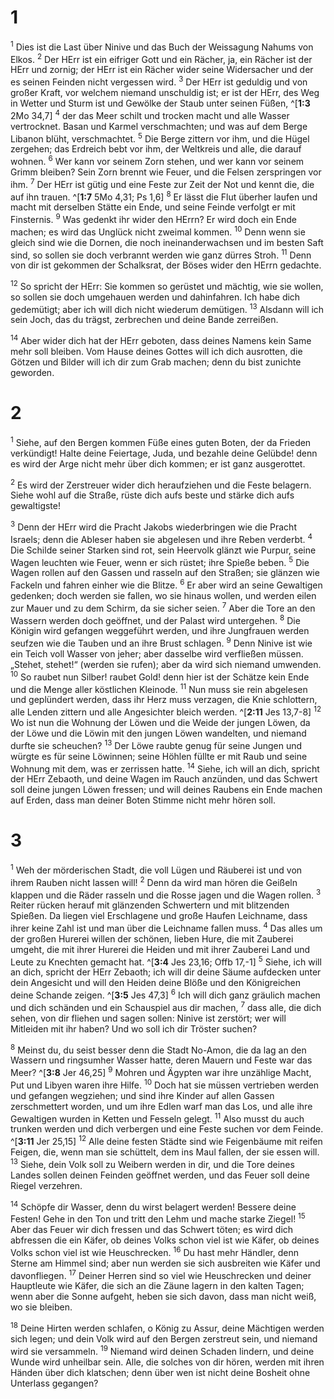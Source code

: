 # 1
<sup>1</sup> Dies ist die Last über Ninive und das Buch der Weissagung Nahums von Elkos. <sup>2</sup> Der HErr ist ein eifriger Gott und ein Rächer, ja, ein Rächer ist der HErr und zornig; der HErr ist ein Rächer wider seine Widersacher und der es seinen Feinden nicht vergessen wird. <sup>3</sup> Der HErr ist geduldig und von großer Kraft, vor welchem niemand unschuldig ist; er ist der HErr, des Weg in Wetter und Sturm ist und Gewölke der Staub unter seinen Füßen, ^[**1:3** 2Mo 34,7] <sup>4</sup> der das Meer schilt und trocken macht und alle Wasser vertrocknet. Basan und Karmel verschmachten; und was auf dem Berge Libanon blüht, verschmachtet. <sup>5</sup> Die Berge zittern vor ihm, und die Hügel zergehen; das Erdreich bebt vor ihm, der Weltkreis und alle, die darauf wohnen. <sup>6</sup> Wer kann vor seinem Zorn stehen, und wer kann vor seinem Grimm bleiben? Sein Zorn brennt wie Feuer, und die Felsen zerspringen vor ihm. <sup>7</sup> Der HErr ist gütig und eine Feste zur Zeit der Not und kennt die, die auf ihn trauen. ^[**1:7** 5Mo 4,31; Ps 1,6] <sup>8</sup> Er lässt die Flut überher laufen und macht mit derselben Stätte ein Ende, und seine Feinde verfolgt er mit Finsternis. <sup>9</sup> Was gedenkt ihr wider den HErrn? Er wird doch ein Ende machen; es wird das Unglück nicht zweimal kommen. <sup>10</sup> Denn wenn sie gleich sind wie die Dornen, die noch ineinanderwachsen und im besten Saft sind, so sollen sie doch verbrannt werden wie ganz dürres Stroh. <sup>11</sup> Denn von dir ist gekommen der Schalksrat, der Böses wider den HErrn gedachte. 
 

<sup>12</sup> So spricht der HErr: Sie kommen so gerüstet und mächtig, wie sie wollen, so sollen sie doch umgehauen werden und dahinfahren. Ich habe dich gedemütigt; aber ich will dich nicht wiederum demütigen. <sup>13</sup> Alsdann will ich sein Joch, das du trägst, zerbrechen und deine Bande zerreißen. 

<sup>14</sup> Aber wider dich hat der HErr geboten, dass deines Namens kein Same mehr soll bleiben. Vom Hause deines Gottes will ich dich ausrotten, die Götzen und Bilder will ich dir zum Grab machen; denn du bist zunichte geworden.
# 2
<sup>1</sup> Siehe, auf den Bergen kommen Füße eines guten Boten, der da Frieden verkündigt! Halte deine Feiertage, Juda, und bezahle deine Gelübde! denn es wird der Arge nicht mehr über dich kommen; er ist ganz ausgerottet. 

<sup>2</sup> Es wird der Zerstreuer wider dich heraufziehen und die Feste belagern. Siehe wohl auf die Straße, rüste dich aufs beste und stärke dich aufs gewaltigste! 

<sup>3</sup> Denn der HErr wird die Pracht Jakobs wiederbringen wie die Pracht Israels; denn die Ableser haben sie abgelesen und ihre Reben verderbt. <sup>4</sup> Die Schilde seiner Starken sind rot, sein Heervolk glänzt wie Purpur, seine Wagen leuchten wie Feuer, wenn er sich rüstet; ihre Spieße beben. <sup>5</sup> Die Wagen rollen auf den Gassen und rasseln auf den Straßen; sie glänzen wie Fackeln und fahren einher wie die Blitze. <sup>6</sup> Er aber wird an seine Gewaltigen gedenken; doch werden sie fallen, wo sie hinaus wollen, und werden eilen zur Mauer und zu dem Schirm, da sie sicher seien. <sup>7</sup> Aber die Tore an den Wassern werden doch geöffnet, und der Palast wird untergehen. <sup>8</sup> Die Königin wird gefangen weggeführt werden, und ihre Jungfrauen werden seufzen wie die Tauben und an ihre Brust schlagen. <sup>9</sup> Denn Ninive ist wie ein Teich voll Wasser von jeher; aber dasselbe wird verfließen müssen. „Stehet, stehet!“ (werden sie rufen); aber da wird sich niemand umwenden. <sup>10</sup> So raubet nun Silber! raubet Gold! denn hier ist der Schätze kein Ende und die Menge aller köstlichen Kleinode. <sup>11</sup> Nun muss sie rein abgelesen und geplündert werden, dass ihr Herz muss verzagen, die Knie schlottern, alle Lenden zittern und alle Angesichter bleich werden. ^[**2:11** Jes 13,7-8] 
<sup>12</sup> Wo ist nun die Wohnung der Löwen und die Weide der jungen Löwen, da der Löwe und die Löwin mit den jungen Löwen wandelten, und niemand durfte sie scheuchen? <sup>13</sup> Der Löwe raubte genug für seine Jungen und würgte es für seine Löwinnen; seine Höhlen füllte er mit Raub und seine Wohnung mit dem, was er zerrissen hatte. <sup>14</sup> Siehe, ich will an dich, spricht der HErr Zebaoth, und deine Wagen im Rauch anzünden, und das Schwert soll deine jungen Löwen fressen; und will deines Raubens ein Ende machen auf Erden, dass man deiner Boten Stimme nicht mehr hören soll.
# 3
<sup>1</sup> Weh der mörderischen Stadt, die voll Lügen und Räuberei ist und von ihrem Rauben nicht lassen will! <sup>2</sup> Denn da wird man hören die Geißeln klappen und die Räder rasseln und die Rosse jagen und die Wagen rollen. <sup>3</sup> Reiter rücken herauf mit glänzenden Schwertern und mit blitzenden Spießen. Da liegen viel Erschlagene und große Haufen Leichname, dass ihrer keine Zahl ist und man über die Leichname fallen muss. <sup>4</sup> Das alles um der großen Hurerei willen der schönen, lieben Hure, die mit Zauberei umgeht, die mit ihrer Hurerei die Heiden und mit ihrer Zauberei Land und Leute zu Knechten gemacht hat. ^[**3:4** Jes 23,16; Offb 17,-1] <sup>5</sup> Siehe, ich will an dich, spricht der HErr Zebaoth; ich will dir deine Säume aufdecken unter dein Angesicht und will den Heiden deine Blöße und den Königreichen deine Schande zeigen. ^[**3:5** Jes 47,3] <sup>6</sup> Ich will dich ganz gräulich machen und dich schänden und ein Schauspiel aus dir machen, <sup>7</sup> dass alle, die dich sehen, von dir fliehen und sagen sollen: Ninive ist zerstört; wer will Mitleiden mit ihr haben? Und wo soll ich dir Tröster suchen? 
 

<sup>8</sup> Meinst du, du seist besser denn die Stadt No-Amon, die da lag an den Wassern und ringsumher Wasser hatte, deren Mauern und Feste war das Meer? ^[**3:8** Jer 46,25] <sup>9</sup> Mohren und Ägypten war ihre unzählige Macht, Put und Libyen waren ihre Hilfe. <sup>10</sup> Doch hat sie müssen vertrieben werden und gefangen wegziehen; und sind ihre Kinder auf allen Gassen zerschmettert worden, und um ihre Edlen warf man das Los, und alle ihre Gewaltigen wurden in Ketten und Fesseln gelegt. <sup>11</sup> Also musst du auch trunken werden und dich verbergen und eine Feste suchen vor dem Feinde. ^[**3:11** Jer 25,15] <sup>12</sup> Alle deine festen Städte sind wie Feigenbäume mit reifen Feigen, die, wenn man sie schüttelt, dem ins Maul fallen, der sie essen will. <sup>13</sup> Siehe, dein Volk soll zu Weibern werden in dir, und die Tore deines Landes sollen deinen Feinden geöffnet werden, und das Feuer soll deine Riegel verzehren. 
 

<sup>14</sup> Schöpfe dir Wasser, denn du wirst belagert werden! Bessere deine Festen! Gehe in den Ton und tritt den Lehm und mache starke Ziegel! <sup>15</sup> Aber das Feuer wir dich fressen und das Schwert töten; es wird dich abfressen die ein Käfer, ob deines Volks schon viel ist wie Käfer, ob deines Volks schon viel ist wie Heuschrecken. <sup>16</sup> Du hast mehr Händler, denn Sterne am Himmel sind; aber nun werden sie sich ausbreiten wie Käfer und davonfliegen. <sup>17</sup> Deiner Herren sind so viel wie Heuschrecken und deiner Hauptleute wie Käfer, die sich an die Zäune lagern in den kalten Tagen; wenn aber die Sonne aufgeht, heben sie sich davon, dass man nicht weiß, wo sie bleiben. 

<sup>18</sup> Deine Hirten werden schlafen, o König zu Assur, deine Mächtigen werden sich legen; und dein Volk wird auf den Bergen zerstreut sein, und niemand wird sie versammeln. <sup>19</sup> Niemand wird deinen Schaden lindern, und deine Wunde wird unheilbar sein. Alle, die solches von dir hören, werden mit ihren Händen über dich klatschen; denn über wen ist nicht deine Bosheit ohne Unterlass gegangen?